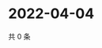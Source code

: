 # 2022-04-04

共 0 条

<!-- BEGIN WEIBO -->
<!-- 最后更新时间 Mon Apr 04 2022 14:19:53 GMT+0800 (China Standard Time) -->

<!-- END WEIBO -->
